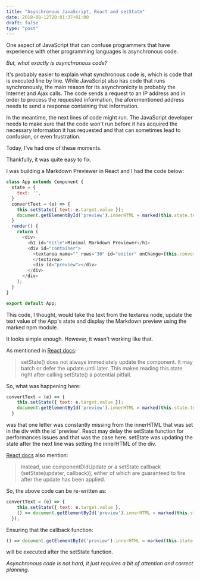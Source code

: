 ```yaml
---
title: "Asynchronous JavaScript, React and setState"
date: 2018-08-12T20:01:37+01:00
draft: false
type: "post"
---
```


One aspect of JavaScript that can confuse programmers that have experience with other programming languages is asynchronous code. 

_But, what exactly is asynchronous code?_

It's probably easier to explain what synchronous code is, which is code that is executed line by line. While JavaScript also has code that runs synchronously, the main reason for its asynchronicity is probably the Internet and Ajax calls. The code sends a request to an IP address and in order to process the requested information, the aforementioned address needs to send a response containing that information.

In the meantime, the next lines of code might run. The JavaScript developer needs to make sure that the code won't run before it has acquired the necessary information it has requested and that can sometimes lead to confusion, or even frustration.

Today, I've had one of these moments.

Thankfully, it was quite easy to fix.

I was building a Markdown Previewer in React and I had the code below:

```javascript
class App extends Component {
  state = {
    text: '',
  }
  convertText = (e) => {
    this.setState({ text: e.target.value });
    document.getElementById('preview').innerHTML = marked(this.state.text);
  }
  render() {
    return (
      <div>
        <h1 id="title">Minimal Markdown Previewer</h1>
        <div id="container">
          <textarea name="" rows="30" id="editor" onChange={this.convertText}>
          </textarea>
          <div id="preview"></div>
        </div>
      </div>
    );
  }
}

export default App;
```

This code, I thought, would take the text from the textarea node, update the text value of the App's state and display the Markdown preview using the marked npm module.

It looks simple enough. However, it wasn't working like that.

As mentioned in [React docs](https://reactjs.org/docs/react-component.html#setstate):

> setState() does not always immediately update the component. It may batch or defer the update until later. This makes reading this.state right after calling setState() a potential pitfall. 

So, what was happening here:

```javascript
convertText = (e) => {
    this.setState({ text: e.target.value });
    document.getElementById('preview').innerHTML = marked(this.state.text);
  }
```

was that one letter was constantly missing from the innerHTML that was set in the div with the id 'preview'. React may delay the setState function for performances issues and that was the case here. setState was updating the state after the next line was setting the innerHTML of the div.

[React docs](https://reactjs.org/docs/react-component.html#setstate) also mention:

> Instead, use componentDidUpdate or a setState callback (setState(updater, callback)), either of which are guaranteed to fire after the update has been applied.

So, the above code can be re-written as:

```javascript
convertText = (e) => {
    this.setState({ text: e.target.value }, 
    () => document.getElementById('preview').innerHTML = marked(this.state.text);
  });
```

Ensuring that the callback function:

```javascript
() => document.getElementById('preview').innerHTML = marked(this.state.text)
```

will be executed after the setState function.

_Asynchronous code is not hard, it just requires a bit of attention and correct planning._